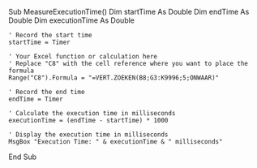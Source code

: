 Sub MeasureExecutionTime()
    Dim startTime As Double
    Dim endTime As Double
    Dim executionTime As Double

    ' Record the start time
    startTime = Timer
    
    ' Your Excel function or calculation here
    ' Replace "C8" with the cell reference where you want to place the formula
    Range("C8").Formula = "=VERT.ZOEKEN(B8;G3:K9996;5;ONWAAR)"

    ' Record the end time
    endTime = Timer
    
    ' Calculate the execution time in milliseconds
    executionTime = (endTime - startTime) * 1000

    ' Display the execution time in milliseconds
    MsgBox "Execution Time: " & executionTime & " milliseconds"
End Sub